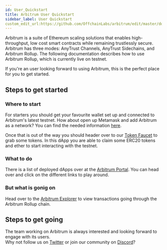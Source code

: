 ```yaml
---
id: User_Quickstart
title: Arbitrum User Quickstart
sidebar_label: User Quickstart
custom_edit_url:https://github.com/OffchainLabs/arbitrum/edit/master/docs/Developer_Quickstart.md
---
```


Arbitrum is a suite of Ethereum scaling solutions that enables high-throughput, low cost smart contracts while remaining trustlessly secure. Arbitrum has three modes: AnyTrust Channels, AnyTrust Sidechains, and Arbitrum Rollup. The following documentation describes how to use Arbitrum Rollup, which is currently live on testnet.

If you're an user looking forward to using Arbitrum, this is the perfect place for you to get started.

## Steps to get started

### Where to start

For starters you should get your favourite wallet set up and connected to Arbitrum's latest testnet. How about open up Metamask and add Arbitrum as a network? You can find the needed information [here](Public_Testnet.md#Connection-Information).

Once that is out of the way you should header over to our [Token Faucet](https://faucet.arbitrum.io/) to grab some tokens. In this dApp you are able to claim some ERC20 tokens and ether to start interacting with the testnet.

### What to do

There is a list of deployed dApps over at the [Arbitrum Portal](https://portal.arbitrum.io/). You can head over and click on the different links to play around.

### But what is gonig on

Head over to the [Arbitrum Explorer](https://explorer.arbitrum.io/) to view transactions going through the Arbitrum Rollup chain.

## Steps to get going

The team working on Arbitrum is always interested and looking forward to engage with its users.  
Why not follow us on [Twitter](https://twitter.com/arbitrum) or join our community on [Discord](https://discord.gg/5KE54JwyTs)?
